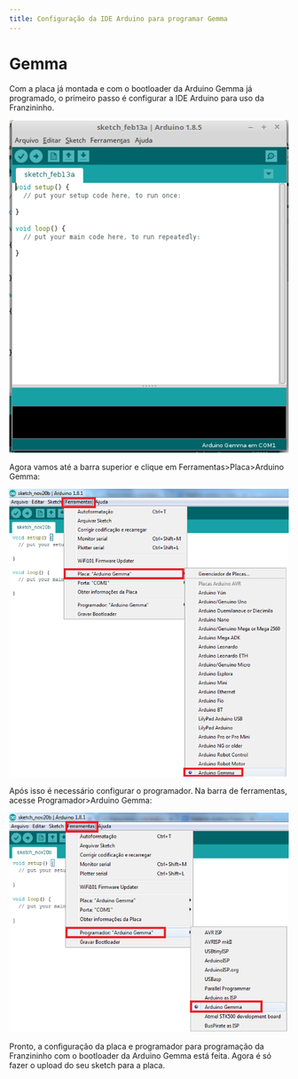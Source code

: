 ```yaml
---
title: Configuração da IDE Arduino para programar Gemma
---
```


# Gemma

Com a placa já montada e com o bootloader da Arduino Gemma já programado, o primeiro passo é configurar a IDE Arduino para uso da Franzininho.

![](../../.gitbook/assets/image1%20%289%29.png)

Agora vamos até a barra superior e clique em Ferramentas&gt;Placa&gt;Arduino Gemma:

![](../../.gitbook/assets/configuracao-ide-image2.png)

Após isso é necessário configurar o programador. Na barra de ferramentas, acesse Programador&gt;Arduino Gemma:

![](../../.gitbook/assets/image3.png)

Pronto, a configuração da placa e programador para programação da Franzininho com o bootloader da Arduino Gemma está feita. Agora é só fazer o upload do seu sketch para a placa.

